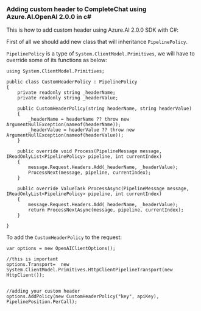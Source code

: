 ### Adding custom header to CompleteChat using Azure.AI.OpenAI 2.0.0 in c#

This is how to add custom header using Azure.AI 2.0.0 SDK with C#:

First of all we should add new class that will inheritance `PipelinePolicy`.

`PipelinePolicy` is a type of `System.ClientModel.Primitives`, we will have to override some of its functions as below:



```
using System.ClientModel.Primitives;

public class CustomHeaderPolicy : PipelinePolicy
{
    private readonly string _headerName;
    private readonly string _headerValue;

    public CustomHeaderPolicy(string headerName, string headerValue)
    {
        _headerName = headerName ?? throw new ArgumentNullException(nameof(headerName));
        _headerValue = headerValue ?? throw new ArgumentNullException(nameof(headerValue));
    }

    public override void Process(PipelineMessage message, IReadOnlyList<PipelinePolicy> pipeline, int currentIndex)
    {
        message.Request.Headers.Add(_headerName, _headerValue);
        ProcessNext(message, pipeline, currentIndex);
    }

    public override ValueTask ProcessAsync(PipelineMessage message, IReadOnlyList<PipelinePolicy> pipeline, int currentIndex)
    {
        message.Request.Headers.Add(_headerName, _headerValue);
        return ProcessNextAsync(message, pipeline, currentIndex);
    }

}
```
To add the `CustomHeaderPolicy` to the request:

```
var options = new OpenAIClientOptions();

//this is important
options.Transport=  new System.ClientModel.Primitives.HttpClientPipelineTransport(new HttpClient());


//adding your custom header
options.AddPolicy(new CustomHeaderPolicy("key", apiKey), PipelinePosition.PerCall);

```


